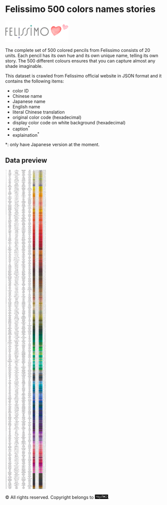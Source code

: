# Felissimo 500 colors names stories

![Logo of Felissimo](/images/felissimo_header_logo.png)

The complete set of 500 colored pencils from Felissimo consists of 20 units. Each pencil has its own hue and its own unique name, telling its own story. The 500 different colours ensures that you can capture almost any shade imaginable.

This dataset is crawled from Felissimo official website in JSON format and it contains the following items:
* color ID
* Chinese name
* Japanese name
* English name
* literal Chinese translation
* original color code (hexadecimal)
* display color code on white background (hexadecimal)
* caption<sup>\*</sup>
* explaination<sup>\*</sup>

\*: only have Japanese version at the moment.

## Data preview
![Preview](/data/data_preview.png)

© All rights reserved. Copyright belongs to <img src="/images/felissimo_logo.gif" width="42">.